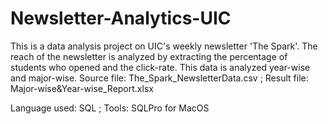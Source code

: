 # Newsletter-Analytics-UIC
This is a data analysis project on UIC's weekly newsletter 'The Spark'.
The reach of the newsletter is analyzed by extracting the percentage of students who opened and the click-rate. This data is analyzed year-wise and major-wise.
Source file: The_Spark_NewsletterData.csv ; 
Result file: Major-wise&Year-wise_Report.xlsx

Language used: SQL ; 
Tools: SQLPro for MacOS
